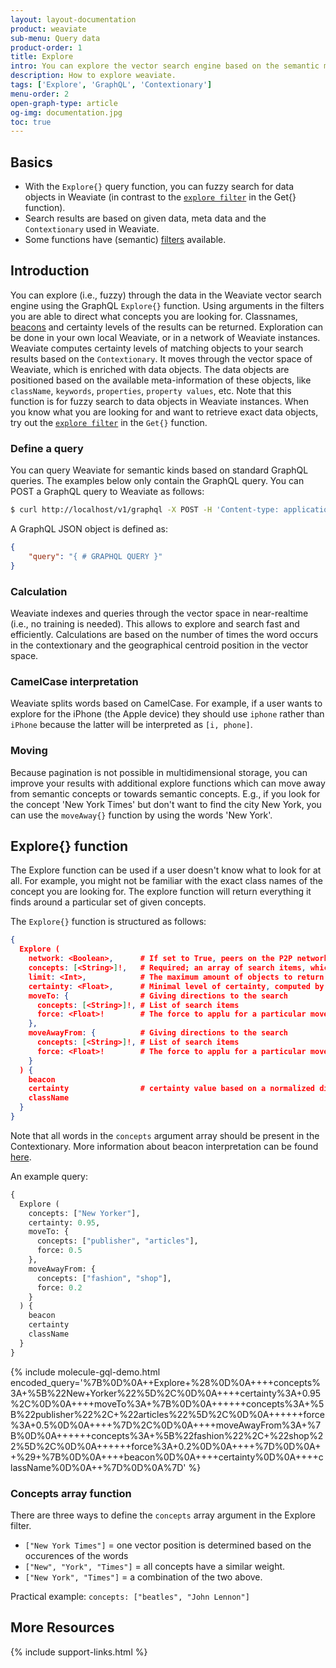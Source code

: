 ```yaml
---
layout: layout-documentation
product: weaviate
sub-menu: Query data
product-order: 1
title: Explore
intro: You can explore the vector search engine based on the semantic meaning of the data concepts in a Weaviate using the GraphQL Explore{} function.
description: How to explore weaviate.
tags: ['Explore', 'GraphQL', 'Contextionary']
menu-order: 2
open-graph-type: article
og-img: documentation.jpg
toc: true
---
```


## Basics

- With the `Explore{}` query function, you can fuzzy search for data objects in Weaviate (in contrast to the [`explore filter`](./filters.html#explore-filter) in the Get{} function).
- Search results are based on given data, meta data and the `Contextionary` used in Weaviate.
- Some functions have (semantic) [filters](./filters.html) available.

## Introduction

You can explore (i.e., fuzzy) through the data in the Weaviate vector search engine using the GraphQL `Explore{}` function. Using arguments in the filters you are able to direct what concepts you are looking for. Classnames, [beacons](../about/philosophy.html#basic-terminology) and certainty levels of the results can be returned. Exploration can be done in your own local Weaviate, or in a network of Weaviate instances. Weaviate computes certainty levels of matching objects to your search results based on the `Contextionary`. It moves through the vector space of Weaviate, which is enriched with data objects. The data objects are positioned based on the available meta-information of these objects, like `className`, `keywords`, `properties`, `property values`, etc. Note that this function is for fuzzy search to data objects in Weaviate instances. When you know what you are looking for and want to retrieve exact data objects, try out the [`explore filter`](./filters.html#explore-filter) in the `Get{}` function.

### Define a query

You can query Weaviate for semantic kinds based on standard GraphQL queries. The examples below only contain the GraphQL query. You can POST a GraphQL query to Weaviate as follows:

```bash
$ curl http://localhost/v1/graphql -X POST -H 'Content-type: application/json' -d '{GraphQL query}'
```

A GraphQL JSON object is defined as:

```json
{
    "query": "{ # GRAPHQL QUERY }"
}
```

### Calculation

Weaviate indexes and queries through the vector space in near-realtime (i.e., no training is needed). This allows to explore and search fast and efficiently. Calculations are based on the number of times the word occurs in the contextionary and the geographical centroid position in the vector space.

### CamelCase interpretation

Weaviate splits words based on CamelCase. For example, if a user wants to explore for the iPhone (the Apple device) they should use `iphone` rather than `iPhone` because the latter will be interpreted as `[i, phone]`.

### Moving

Because pagination is not possible in multidimensional storage, you can improve your results with additional explore functions which can move away from semantic concepts or towards semantic concepts. E.g., if you look for the concept 'New York Times' but don't want to find the city New York, you can use the  `moveAway{}` function by using the words 'New York'.

## Explore{} function

The Explore function can be used if a user doesn't know what to look for at all. For example, you might not be familiar with the exact class names of the concept you are looking for. The explore function will return everything it finds around a particular set of given concepts.

The `Explore{}` function is structured as follows:

```json
{
  Explore (
    network: <Boolean>,      # If set to True, peers on the P2P network will be included in the search
    concepts: [<String>]!,   # Required; an array of search items, which should be present in the Contextionary
    limit: <Int>,            # The maximum amount of objects to return
    certainty: <Float>,      # Minimal level of certainty, computed by normalized distance. See [Certainty](#certainty) for more information
    moveTo: {                # Giving directions to the search
      concepts: [<String>]!, # List of search items
      force: <Float>!        # The force to applu for a particular movement. Must be between 0 (no movement) and 1 (largest possible movement).
    },
    moveAwayFrom: {          # Giving directions to the search
      concepts: [<String>]!, # List of search items
      force: <Float>!        # The force to applu for a particular movement. Must be between 0 (no movement) and 1 (largest possible movement).
    }
  ) {
    beacon
    certainty                # certainty value based on a normalized distance calculation
    className
  }
}
```

Note that all words in the `concepts` argument array should be present in the Contextionary. More information about beacon interpretation can be found [here](../about/philosophy.html#basic-terminology).

An example query:

```graphql
{
  Explore (
    concepts: ["New Yorker"],
    certainty: 0.95,
    moveTo: {
      concepts: ["publisher", "articles"],
      force: 0.5
    },
    moveAwayFrom: {
      concepts: ["fashion", "shop"],
      force: 0.2
    }
  ) {
    beacon
    certainty
    className
  }
}
```
{% include molecule-gql-demo.html encoded_query='%7B%0D%0A++Explore+%28%0D%0A++++concepts%3A+%5B%22New+Yorker%22%5D%2C%0D%0A++++certainty%3A+0.95%2C%0D%0A++++moveTo%3A+%7B%0D%0A++++++concepts%3A+%5B%22publisher%22%2C+%22articles%22%5D%2C%0D%0A++++++force%3A+0.5%0D%0A++++%7D%2C%0D%0A++++moveAwayFrom%3A+%7B%0D%0A++++++concepts%3A+%5B%22fashion%22%2C+%22shop%22%5D%2C%0D%0A++++++force%3A+0.2%0D%0A++++%7D%0D%0A++%29+%7B%0D%0A++++beacon%0D%0A++++certainty%0D%0A++++className%0D%0A++%7D%0D%0A%7D' %}

### Concepts array function

There are three ways to define the `concepts` array argument in the Explore filter.

- `["New York Times"]` = one vector position is determined based on the occurences of the words
- `["New", "York", "Times"]` = all concepts have a similar weight.
- `["New York", "Times"]` = a combination of the two above.

Practical example: `concepts: ["beatles", "John Lennon"]`

## More Resources

{% include support-links.html %}